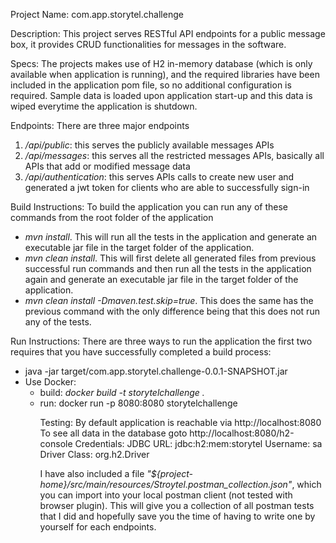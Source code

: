 Project Name: com.app.storytel.challenge

Description: This project serves RESTful API endpoints for a public message box, 
it provides CRUD functionalities for messages in the software.

Specs: The projects makes use of H2 in-memory database (which is only available when 
application is running), 
and the required libraries have been included in the application pom file, so no 
additional configuration is required. Sample data is loaded upon application start-up
and this data is wiped everytime the application is shutdown.

Endpoints: There are three major endpoints
<ol>
    <li>
        <em>/api/public</em>: this serves the publicly available messages APIs
    </li>
    <li>
        <em>/api/messages</em>: this serves all the restricted messages APIs, 
        basically all APIs that add or modified message data
    </li>
    <li>
        <em>/api/authentication</em>: this serves APIs calls to create new user 
        and generated a jwt token for clients who are able to successfully sign-in
    </li>
</ol> 

Build Instructions:
    To build the application you can run any of these commands from the root 
    folder of the application
    <ul>
        <li>
            <em>mvn install</em>. 
            This will run all the tests in the application and generate an executable 
            jar file in the target folder of the application.
        </li>
        <li>
            <em>mvn clean install</em>. 
            This will first delete all generated files from previous successful run 
            commands and then run all the tests in the application again and generate 
            an executable jar file in the target folder of the application.
        </li>
        <li>
            <em>mvn clean install -Dmaven.test.skip=true</em>. 
            This does the same has the previous command with the only difference being 
            that this does not run any of the tests.
        </li>
    </ul>

Run Instructions:
    There are three ways to run the application the first two requires that you have
     successfully completed a build process:
    <ul>
        <li>java -jar target/com.app.storytel.challenge-0.0.1-SNAPSHOT.jar</li>
        <li>
            Use Docker:
            <ul>
                <li>build: <em>docker build -t storytelchallenge . </em></li>
                <li>run: docker run -p 8080:8080 storytelchallenge</li>
            <ul>
        </li>
    </ul>
    
Testing:
By default application is reachable via http://localhost:8080
To see all data in the database goto http://localhost:8080/h2-console
Credentials:
    JDBC URL: jdbc:h2:mem:storytel
    Username: sa
    Driver Class: org.h2.Driver

I have also included a file <em>"${project-home}/src/main/resources/Stroytel.postman_collection.json"</em>, 
which you can import into your local postman client 
(not tested with browser plugin). This will give you a collection of all postman 
tests that I did and hopefully save you the time of having to write one by yourself 
for each endpoints.

